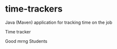 # time-trackers
Java (Maven) application for tracking time on the job

Time tracker

Good mrng Students
